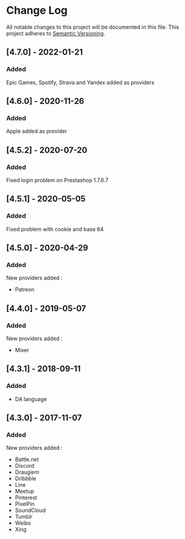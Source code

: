 # Change Log

All notable changes to this project will be documented in this file. This project adheres to [Semantic Versioning](http://semver.org/).

## [4.7.0] - 2022-01-21
### Added
Epic Games, Spotify, Strava and Yandex added as providers

## [4.6.0] - 2020-11-26
### Added
Apple added as provider

## [4.5.2] - 2020-07-20
### Added
Fixed login problem on Prestashop 1.7.6.7

## [4.5.1] - 2020-05-05
### Added
Fixed problem with cookie and base 64

## [4.5.0] - 2020-04-29
### Added
New providers added : 
- Patreon

## [4.4.0] - 2019-05-07
### Added
New providers added : 
- Mixer

## [4.3.1] - 2018-09-11
### Added
- DA language

## [4.3.0] - 2017-11-07
### Added
New providers added : 
- Battle.net
- Discord
- Draugiem
- Dribbble
- Line
- Meetup
- Pinterest
- PixelPin
- SoundCloud
- Tumblr
- Weibo
- Xing
